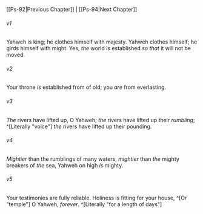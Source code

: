 ﻿---
aliases:
  - Psalms 93
---

[[Ps-92|Previous Chapter]] | [[Ps-94|Next Chapter]]

###### v1
Yahweh is king; he clothes himself with majesty.
Yahweh clothes himself; he girds himself with might.
Yes, _the_ world is established _so that_ it will not be moved.

###### v2
Your throne _is_ established from of old;
you _are_ from everlasting.

###### v3
_The_ rivers have lifted up, O Yahweh;
_the_ rivers have lifted up their _rumbling_; ^[Literally "voice"]
_the_ rivers have lifted up their pounding.

###### v4
_Mightier_ than the rumblings of many waters,
_mightier_ than _the_ mighty breakers of _the_ sea,
Yahweh on high _is_ mighty.

###### v5
Your testimonies are fully reliable.
Holiness is fitting for your house, ^[Or "temple"]
O Yahweh, _forever_. ^[Literally "for a length of days"]